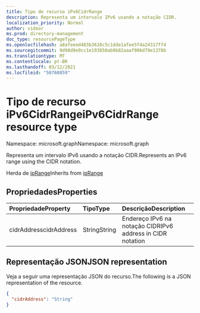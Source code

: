 ```yaml
---
title: Tipo de recurso iPv6CidrRange
description: Representa um intervalo IPv6 usando a notação CIDR.
localization_priority: Normal
author: videor
ms.prod: directory-management
doc_type: resourcePageType
ms.openlocfilehash: a8afeeed483b3610c5c1dde1afee5f4a24317ff4
ms.sourcegitcommit: 9d98d9e9cc1e193850ab9b82aaaf906d70e1378b
ms.translationtype: MT
ms.contentlocale: pt-BR
ms.lasthandoff: 03/12/2021
ms.locfileid: "50760859"
---
```

# <a name="ipv6cidrrange-resource-type"></a><span data-ttu-id="fca42-103">Tipo de recurso iPv6CidrRange</span><span class="sxs-lookup"><span data-stu-id="fca42-103">iPv6CidrRange resource type</span></span>

<span data-ttu-id="fca42-104">Namespace: microsoft.graph</span><span class="sxs-lookup"><span data-stu-id="fca42-104">Namespace: microsoft.graph</span></span>

<span data-ttu-id="fca42-105">Representa um intervalo IPv6 usando a notação CIDR.</span><span class="sxs-lookup"><span data-stu-id="fca42-105">Represents an IPv6 range using the CIDR notation.</span></span>

<span data-ttu-id="fca42-106">Herda de [ipRange](../resources/iprange.md)</span><span class="sxs-lookup"><span data-stu-id="fca42-106">Inherits from [ipRange](../resources/iprange.md)</span></span>

## <a name="properties"></a><span data-ttu-id="fca42-107">Propriedades</span><span class="sxs-lookup"><span data-stu-id="fca42-107">Properties</span></span>

| <span data-ttu-id="fca42-108">Propriedade</span><span class="sxs-lookup"><span data-stu-id="fca42-108">Property</span></span>     | <span data-ttu-id="fca42-109">Tipo</span><span class="sxs-lookup"><span data-stu-id="fca42-109">Type</span></span>        | <span data-ttu-id="fca42-110">Descrição</span><span class="sxs-lookup"><span data-stu-id="fca42-110">Description</span></span> |
|:-------------|:------------|:------------|
|<span data-ttu-id="fca42-111">cidrAddress</span><span class="sxs-lookup"><span data-stu-id="fca42-111">cidrAddress</span></span>|<span data-ttu-id="fca42-112">String</span><span class="sxs-lookup"><span data-stu-id="fca42-112">String</span></span>|<span data-ttu-id="fca42-113">Endereço IPv6 na notação CIDR</span><span class="sxs-lookup"><span data-stu-id="fca42-113">IPv6 address in CIDR notation</span></span>|

## <a name="json-representation"></a><span data-ttu-id="fca42-114">Representação JSON</span><span class="sxs-lookup"><span data-stu-id="fca42-114">JSON representation</span></span>

<span data-ttu-id="fca42-115">Veja a seguir uma representação JSON do recurso.</span><span class="sxs-lookup"><span data-stu-id="fca42-115">The following is a JSON representation of the resource.</span></span>

<!-- {
  "blockType": "resource",
  "optionalProperties": [

  ],
  "@odata.type": "microsoft.graph.iPv6CidrRange",
  "baseType": "microsoft.graph.ipRange"
}-->

```json
{
  "cidrAddress": "String"
}
```

<!-- uuid: 16cd6b66-4b1a-43a1-adaf-3a886856ed98
2019-02-04 14:57:30 UTC -->
<!-- {
  "type": "#page.annotation",
  "description": "iPv6CidrRange resource",
  "keywords": "",
  "section": "documentation",
  "tocPath": ""
}-->
